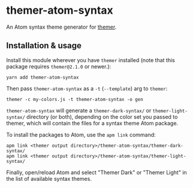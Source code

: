 # themer-atom-syntax

An Atom syntax theme generator for [themer](https://github.com/mjswensen/themer).

## Installation & usage

Install this module wherever you have `themer` installed (note that this package requires `themer@2.1.0` or newer.):

    yarn add themer-atom-syntax

Then pass `themer-atom-syntax` as a `-t` (`--template`) arg to `themer`:

    themer -c my-colors.js -t themer-atom-syntax -o gen

`themer-atom-syntax` will generate a `themer-dark-syntax/` or `themer-light-syntax/` directory (or both), depending on the color set you passed to themer, which will contain the files for a syntax theme Atom package.

To install the packages to Atom, use the `apm link` command:

    apm link <themer output directory>/themer-atom-syntax/themer-dark-syntax/
    apm link <themer output directory>/themer-atom-syntax/themer-light-syntax/

Finally, open/reload Atom and select "Themer Dark" or "Themer Light" in the list of available syntax themes.
